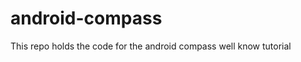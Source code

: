 android-compass
===============

This repo holds the code for the android compass well know tutorial
